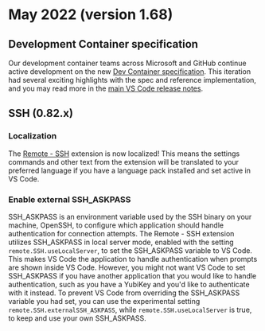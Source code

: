 # May 2022 (version 1.68)

## Development Container specification

Our development container teams across Microsoft and GitHub continue active development on the new [Dev Container specification](https://github.com/devcontainers/spec). This iteration had several exciting highlights with the spec and reference implementation, and you may read more in the [main VS Code release notes](https://code.visualstudio.com/updates/v1_68#_development-container-specification).

## SSH (0.82.x)

### Localization

The [Remote - SSH](https://marketplace.visualstudio.com/items?itemName=ms-vscode-remote.remote-ssh) extension is now localized! This means the settings commands and other text from the extension will be translated to your preferred language if you have a language pack installed and set active in VS Code.

### Enable external SSH_ASKPASS

SSH_ASKPASS is an environment variable used by the SSH binary on your machine, OpenSSH, to configure which application should handle authentication for connection attempts. The Remote - SSH extension utilizes SSH_ASKPASS in local server mode, enabled with the setting `remote.SSH.useLocalServer`, to set the SSH_ASKPASS variable to VS Code. This makes VS Code the application to handle authentication when prompts are shown inside VS Code. However, you might not want VS Code to set SSH_ASKPASS if you have another application that you would like to handle authentication, such as you have a YubiKey and you'd like to authenticate with it instead. To prevent VS Code from overriding the SSH_ASKPASS variable you had set, you can use the experimental setting `remote.SSH.externalSSH_ASKPASS`, while `remote.SSH.useLocalServer` is true, to keep and use your own SSH_ASKPASS.
